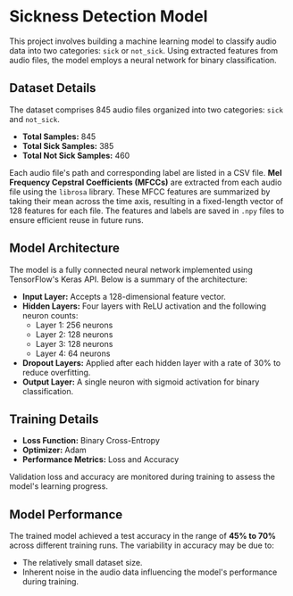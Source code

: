 # Sickness Detection Model

This project involves building a machine learning model to classify audio data into two categories: `sick` or `not_sick`. Using extracted features from audio files, the model employs a neural network for binary classification.

## Dataset Details
The dataset comprises 845 audio files organized into two categories: `sick` and `not_sick`.  
- **Total Samples:** 845  
- **Total Sick Samples:** 385  
- **Total Not Sick Samples:** 460  

Each audio file's path and corresponding label are listed in a CSV file. **Mel Frequency Cepstral Coefficients (MFCCs)** are extracted from each audio file using the `librosa` library. These MFCC features are summarized by taking their mean across the time axis, resulting in a fixed-length vector of 128 features for each file. The features and labels are saved in `.npy` files to ensure efficient reuse in future runs.

## Model Architecture
The model is a fully connected neural network implemented using TensorFlow's Keras API. Below is a summary of the architecture:  
- **Input Layer:** Accepts a 128-dimensional feature vector.  
- **Hidden Layers:** Four layers with ReLU activation and the following neuron counts:  
  - Layer 1: 256 neurons  
  - Layer 2: 128 neurons  
  - Layer 3: 128 neurons  
  - Layer 4: 64 neurons  
- **Dropout Layers:** Applied after each hidden layer with a rate of 30% to reduce overfitting.  
- **Output Layer:** A single neuron with sigmoid activation for binary classification.  

## Training Details
- **Loss Function:** Binary Cross-Entropy  
- **Optimizer:** Adam  
- **Performance Metrics:** Loss and Accuracy  

Validation loss and accuracy are monitored during training to assess the model's learning progress.

## Model Performance
The trained model achieved a test accuracy in the range of **45% to 70%** across different training runs. The variability in accuracy may be due to:  
- The relatively small dataset size.  
- Inherent noise in the audio data influencing the model's performance during training.
